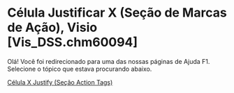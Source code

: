
# Célula Justificar X (Seção de Marcas de Ação), Visio [Vis_DSS.chm60094]

Olá! Você foi redirecionado para uma das nossas páginas de Ajuda F1. Selecione o tópico que estava procurando abaixo.

[Célula X Justify (Seção Action Tags)](http://msdn.microsoft.com/library/a8995020-3eaa-2b2c-eca0-dd475de4d06f%28Office.15%29.aspx)
